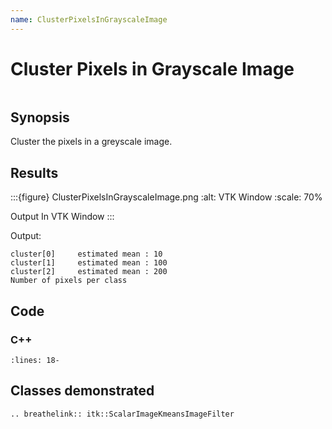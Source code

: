```yaml
---
name: ClusterPixelsInGrayscaleImage
---
```


# Cluster Pixels in Grayscale Image

```{index} single: ScalarImageKmeansImageFilter pair: grayscale; image
```

## Synopsis

Cluster the pixels in a greyscale image.

## Results

:::{figure} ClusterPixelsInGrayscaleImage.png
:alt: VTK Window
:scale: 70%

Output In VTK Window
:::

Output:

```
cluster[0]     estimated mean : 10
cluster[1]     estimated mean : 100
cluster[2]     estimated mean : 200
Number of pixels per class
```

## Code

### C++

```{literalinclude} Code.cxx
:lines: 18-
```

## Classes demonstrated

```{eval-rst}
.. breathelink:: itk::ScalarImageKmeansImageFilter
```

